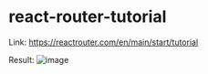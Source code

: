 # react-router-tutorial

Link: https://reactrouter.com/en/main/start/tutorial

Result:
![image](https://user-images.githubusercontent.com/84576267/213788937-54913890-6925-48c6-a855-f70782fb38a5.png)
